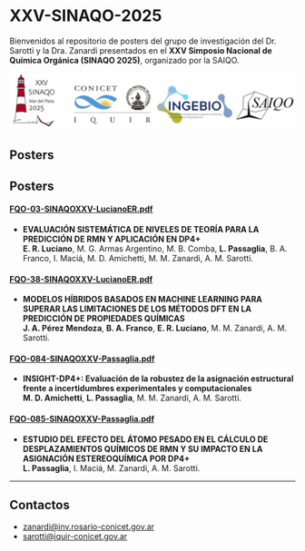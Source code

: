 # XXV-SINAQO-2025

Bienvenidos al repositorio de posters del grupo de investigación del Dr. Sarotti y la Dra. Zanardi presentados en el **XXV Simposio Nacional de Química Orgánica (SINAQO 2025)**, organizado por la SAIQO.

<img alt="Show" src="https://github.com/Sarotti-Lab/XXV-SINAQO-2025/raw/main/LA2.png" width="578" height="100"/>

## Posters

## Posters

#### [FQO-03-SINAQOXXV-LucianoER.pdf](https://github.com/user-attachments/files/23194513/FQO-03-LucianoER-Poster.pdf)
* **EVALUACIÓN SISTEMÁTICA DE NIVELES DE TEORÍA PARA LA PREDICCIÓN DE RMN Y APLICACIÓN EN DP4+**  
  **E. R. Luciano**, M. G. Armas Argentino, M. B. Comba, **L. Passaglia**, B. A. Franco, I. Maciá, M. D. Amichetti, M. M. Zanardi, A. M. Sarotti.

#### [FQO-38-SINAQOXXV-LucianoER.pdf](https://github.com/user-attachments/files/23194511/FQO-38-LucianoER-Poster.pdf)
* **MODELOS HÍBRIDOS BASADOS EN MACHINE LEARNING PARA SUPERAR LAS LIMITACIONES DE LOS MÉTODOS DFT EN LA PREDICCIÓN DE PROPIEDADES QUÍMICAS**  
  **J. A. Pérez Mendoza**, **B. A. Franco**, **E. R. Luciano**, M. M. Zanardi, A. M. Sarotti.

#### [FQO-084-SINAQOXXV-Passaglia.pdf](https://github.com/user-attachments/files/23194512/FQO084-SINAQO2025-Passaglia.pdf)
* **INSIGHT-DP4+: Evaluación de la robustez de la asignación estructural frente a incertidumbres experimentales y computacionales**  
  **M. D. Amichetti**, **L. Passaglia**, M. M. Zanardi, A. M. Sarotti.

#### [FQO-085-SINAQOXXV-Passaglia.pdf](https://github.com/user-attachments/files/23169438/FQO085-SINAQO2025-Passaglia.pdf)
* **ESTUDIO DEL EFECTO DEL ÁTOMO PESADO EN EL CÁLCULO DE DESPLAZAMIENTOS QUÍMICOS DE RMN Y SU IMPACTO EN LA ASIGNACIÓN ESTEREOQUÍMICA POR DP4+**  
  **L. Passaglia**, I. Maciá, M. Zanardi, A. M. Sarotti.

---

## Contactos
* zanardi@inv.rosario-conicet.gov.ar  
* sarotti@iquir-conicet.gov.ar
